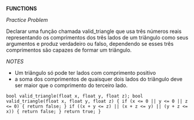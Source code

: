 **FUNCTIONS**

*Practice Problem*

Declarar uma função chamada valid_triangle que usa três números reais representando os comprimentos dos três lados de um triângulo como seus argumentos e produz verdadeiro ou falso, dependendo se esses três comprimentos são capazes de formar um triângulo.

*NOTES* 
 - Um triângulo só pode ter lados com comprimento positivo
 - a soma dos comprimentos de quaisquer dois lados do triângulo deve ser maior que o comprimento do terceiro lado.


``
bool valid_triangle(float x, float y, float z);
  bool valid_triangle(float x, float y, float z)
  {
    if (x <= 0 || y <= 0 || z <= 0)
      {
          return false;
      }
    if ((x + y <= z) || (x + z <= y) || (y + z <= x))
      {
          return false;
      }
      return true;
    } 
    ``
